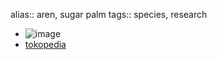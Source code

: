 alias:: aren, sugar palm
tags:: species, research

- ![image](https://peach-geographical-bat-397.mypinata.cloud/ipfs/QmSySykhGQmJD6wTiYt36AzhDWd1uVbjfQuZb6aL3QVbc4)
- [tokopedia](https://www.tokopedia.com/berkahjayabibit/benih-biji-pohon-aren-super-genjah-500gr-biji-siap-semai?extParam=ivf%3Dfalse&src=topads)